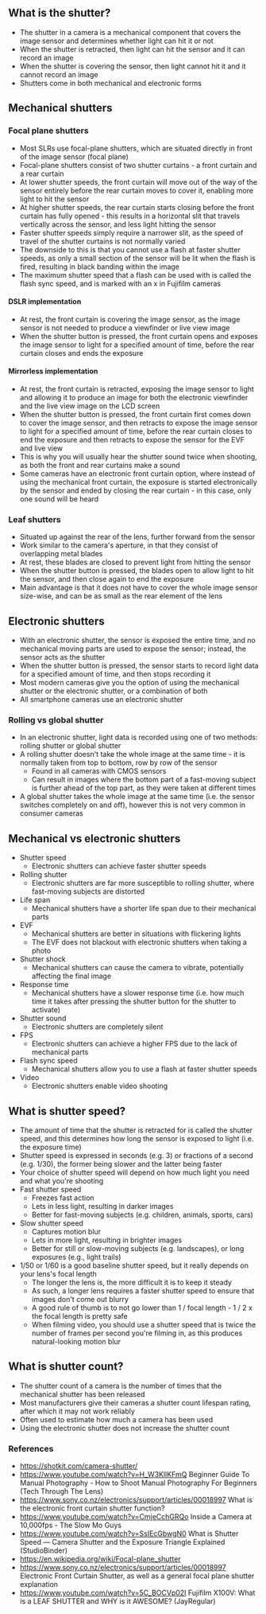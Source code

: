 ## What is the shutter?

- The shutter in a camera is a mechanical component that covers the image sensor and determines whether light can hit it or not
- When the shutter is retracted, then light can hit the sensor and it can record an image
- When the shutter is covering the sensor, then light cannot hit it and it cannot record an image
- Shutters come in both mechanical and electronic forms

## Mechanical shutters

### Focal plane shutters

- Most SLRs use focal-plane shutters, which are situated directly in front of the image sensor (focal plane)
- Focal-plane shutters consist of two shutter curtains - a front curtain and a rear curtain
- At lower shutter speeds, the front curtain will move out of the way of the sensor entirely before the rear curtain moves to cover it, enabling more light to hit the sensor
- At higher shutter speeds, the rear curtain starts closing before the front curtain has fully opened - this results in a horizontal slit that travels vertically across the sensor, and less light hitting the sensor
- Faster shutter speeds simply require a narrower slit, as the speed of travel of the shutter curtains is not normally varied
- The downside to this is that you cannot use a flash at faster shutter speeds, as only a small section of the sensor will be lit when the flash is fired, resulting in black banding within the image
- The maximum shutter speed that a flash can be used with is called the flash sync speed, and is marked with an x in Fujifilm cameras

#### DSLR implementation

- At rest, the front curtain is covering the image sensor, as the image sensor is not needed to produce a viewfinder or live view image
- When the shutter button is pressed, the front curtain opens and exposes the image sensor to light for a specified amount of time, before the rear curtain closes and ends the exposure

#### Mirrorless implementation

- At rest, the front curtain is retracted, exposing the image sensor to light and allowing it to produce an image for both the electronic viewfinder and the live view image on the LCD screen
- When the shutter button is pressed, the front curtain first comes down to cover the image sensor, and then retracts to expose the image sensor to light for a specified amount of time, before the rear curtain closes to end the exposure and then retracts to expose the sensor for the EVF and live view
- This is why you will usually hear the shutter sound twice when shooting, as both the front and rear curtains make a sound
- Some cameras have an electronic front curtain option, where instead of using the mechanical front curtain, the exposure is started electronically by the sensor and ended by closing the rear curtain - in this case, only one sound will be heard

### Leaf shutters

- Situated up against the rear of the lens, further forward from the sensor
- Work similar to the camera's aperture, in that they consist of overlapping metal blades
- At rest, these blades are closed to prevent light from hitting the sensor
- When the shutter button is pressed, the blades open to allow light to hit the sensor, and then close again to end the exposure
- Main advantage is that it does not have to cover the whole image sensor size-wise, and can be as small as the rear element of the lens

## Electronic shutters

- With an electronic shutter, the sensor is exposed the entire time, and no mechanical moving parts are used to expose the sensor; instead, the sensor acts as the shutter
- When the shutter button is pressed, the sensor starts to record light data for a specified amount of time, and then stops recording it
- Most modern cameras give you the option of using the mechanical shutter or the electronic shutter, or a combination of both
- All smartphone cameras use an electronic shutter

### Rolling vs global shutter

- In an electronic shutter, light data is recorded using one of two methods: rolling shutter or global shutter
- A rolling shutter doesn't take the whole image at the same time - it is normally taken from top to bottom, row by row of the sensor
	- Found in all cameras with CMOS sensors
	- Can result in images where the bottom part of a fast-moving subject is further ahead of the top part, as they were taken at different times
- A global shutter takes the whole image at the same time (i.e. the sensor switches completely on and off), however this is not very common in consumer cameras

## Mechanical vs electronic shutters

- Shutter speed
	- Electronic shutters can achieve faster shutter speeds
- Rolling shutter
	- Electronic shutters are far more susceptible to rolling shutter, where fast-moving subjects are distorted
- Life span
	- Mechanical shutters have a shorter life span due to their mechanical parts
- EVF
	- Mechanical shutters are better in situations with flickering lights
	- The EVF does not blackout with electronic shutters when taking a photo
- Shutter shock
	- Mechanical shutters can cause the camera to vibrate, potentially affecting the final image
- Response time
	- Mechanical shutters have a slower response time (i.e. how much time it takes after pressing the shutter button for the shutter to activate)
- Shutter sound
	- Electronic shutters are completely silent
- FPS
	- Electronic shutters can achieve a higher FPS due to the lack of mechanical parts
- Flash sync speed
	- Mechanical shutters allow you to use a flash at faster shutter speeds
- Video
	- Electronic shutters enable video shooting


## What is shutter speed?

- The amount of time that the shutter is retracted for is called the shutter speed, and this determines how long the sensor is exposed to light (i.e. the exposure time)
- Shutter speed is expressed in seconds (e.g. 3) or fractions of a second (e.g. 1/30), the former being slower and the latter being faster 
- Your choice of shutter speed will depend on how much light you need and what you're shooting
- Fast shutter speed
	- Freezes fast action
	- Lets in less light, resulting in darker images
	- Better for fast-moving subjects (e.g. children, animals, sports, cars)
- Slow shutter speed
	- Captures motion blur
	- Lets in more light, resulting in brighter images
	- Better for still or slow-moving subjects (e.g. landscapes), or long exposures (e.g., light trails)
- 1/50 or 1/60 is a good baseline shutter speed, but it really depends on your lens's focal length
	- The longer the lens is, the more difficult it is to keep it steady
	- As such, a longer lens requires a faster shutter speed to ensure that images don't come out blurry
	- A good rule of thumb is to not go lower than 1 / focal length - 1 / 2 x the focal length is pretty safe
	- When filming video, you should use a shutter speed that is twice the number of frames per second you're filming in, as this produces natural-looking motion blur


## What is shutter count?

- The shutter count of a camera is the number of times that the mechanical shutter has been released
- Most manufacturers give their cameras a shutter count lifespan rating, after which it may not work reliably
- Often used to estimate how much a camera has been used
- Using the electronic shutter does not increase the shutter count


### References

- https://shotkit.com/camera-shutter/
- https://www.youtube.com/watch?v=H_W3KllKFmQ Beginner Guide To Manual Photography - How to Shoot Manual Photography For Beginners (Tech Through The Lens)
- https://www.sony.co.nz/electronics/support/articles/00018997 What is the electronic front curtain shutter function?
- https://www.youtube.com/watch?v=CmjeCchGRQo Inside a Camera at 10,000fps - The Slow Mo Guys
- https://www.youtube.com/watch?v=SsIEcGbwgN0 What is Shutter Speed — Camera Shutter and the Exposure Triangle Explained (StudioBinder)
- https://en.wikipedia.org/wiki/Focal-plane_shutter
- https://www.sony.co.nz/electronics/support/articles/00018997 Electronic Front Curtain Shutter, as well as a general focal plane shutter explanation
- https://www.youtube.com/watch?v=5C_BOCVp02I Fujifilm X100V: What is a LEAF SHUTTER and WHY is it AWESOME? (JayRegular)